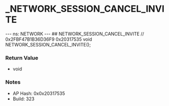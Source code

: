# _NETWORK_SESSION_CANCEL_INVITE

--- ns: NETWORK --- ## NETWORK_SESSION_CANCEL_INVITE  // 0x2FBF47B1B36D36F9 0x20317535 void NETWORK_SESSION_CANCEL_INVITE();

### Return Value
* void

### Notes
* AP Hash: 0x0x20317535
* Build: 323

